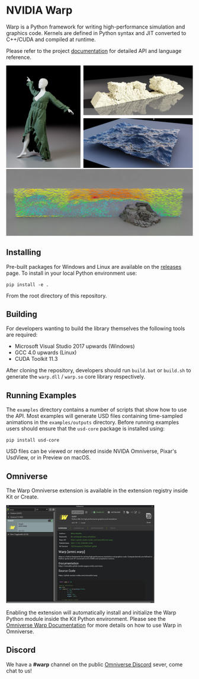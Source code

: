 # NVIDIA Warp

Warp is a Python framework for writing high-performance simulation and graphics code. Kernels are defined in Python syntax and JIT converted to C++/CUDA and compiled at runtime.

Please refer to the project [documentation](https://nvidia.github.io/warp/) for detailed API and language reference.


<img src="./docs/img/header.png"/>
<img src="./docs/img/nvdb_flow.png"/>

## Installing

Pre-built packages for Windows and Linux are available on the [releases](https://github.com/NVIDIA/warp) page. To install in your local Python environment use:

    pip install -e .

From the root directory of this repository.

## Building

For developers wanting to build the library themselves the following tools are required:

* Microsoft Visual Studio 2017 upwards (Windows)
* GCC 4.0 upwards (Linux)
* CUDA Toolkit 11.3

After cloning the repository, developers should run `build.bat` or `build.sh` to generate the `warp.dll` / `warp.so` core library respectively.

## Running Examples

The `examples` directory contains a number of scripts that show how to use the API. Most examples will generate USD files containing time-sampled animations in the ``examples/outputs`` directory. Before running examples users should ensure that the ``usd-core`` package is installed using:

    pip install usd-core
    
USD files can be viewed or rendered inside NVIDA Omniverse, Pixar's UsdView, or in Preview on macOS.

## Omniverse

The Warp Omniverse extension is available in the extension registry inside Kit or Create. 

<img src="./docs/img/omniverse.png" width=400px/>

Enabling the extension will automatically install and initialize the Warp Python module inside the Kit Python environment. Please see the [Omniverse Warp Documentation](http://docs.omniverse.nvidia.com/extensions/warp.html) for more details on how to use Warp in Omniverse.

## Discord

We have a **#warp** channel on the public [Omniverse Discord](https://discord.com/invite/XWQNJDNuaC) sever, come chat to us!


